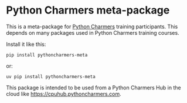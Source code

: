 # Python Charmers meta-package

This is a meta-package for [Python Charmers](https://pythoncharmers.com)
training participants. This depends on many packages used in Python Charmers
training courses.

Install it like this:

```
pip install pythoncharmers-meta
```

or:

```
uv pip install pythoncharmers-meta
```

This package is intended to be used from a Python Charmers Hub in the cloud
like https://cpuhub.pythoncharmers.com.

